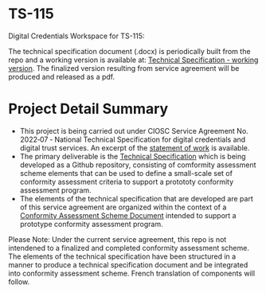 # TS-115
Digital Credentials Workspace for TS-115:

The technical specification document (.docx) is periodically built from the repo and a working version is available at: [Technical Specification - working version](./build/ts-115.docx). The finalized version resulting from service agreement will be produced and released as a pdf.

# Project Detail Summary
* This project is being carried out under CIOSC Service Agreement No. 2022‐07 ‐ National Technical Specification for digital credentials and digital trust services. An excerpt of the [statement of work](./docs/statement-of-work.md) is available.
* The primary deliverable is the [Technical Specification](./scheme/scheme.md) which is being developed as a Github repository, consisting of  comformity assessment scheme elements that can be used to define a small-scale set of conformity assessment criteria to support a protototy conformity assessment program. 
* The elements of the technical specification that are developed are part of this service agreement are organized within the context of a [Conformity Assessment Scheme Document](./scheme/scheme.md) intended to support a prototype conformity assessment program.

Please Note: Under the current service agreement, this repo is not intendened to a finalized and completed conformity assessment scheme. The elements of the technical specification have been structured in a manner to produce a technical specification document and be integrated into conformity assessment scheme. French translation of components will follow.


